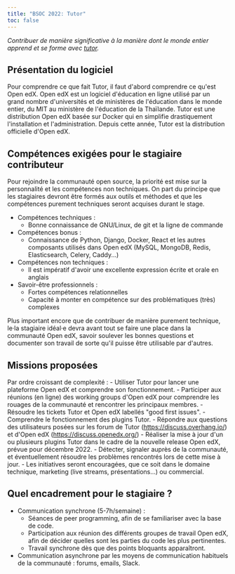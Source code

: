 ```yaml
---
title: "BSOC 2022: Tutor"
toc: false
---
```


*Contribuer de manière significative à la manière dont le monde entier apprend et se forme avec [tutor](https://docs.tutor.overhang.io).*

## Présentation du logiciel

Pour comprendre ce que fait Tutor, il faut d'abord comprendre ce qu'est Open edX. Open edX est un logiciel d'éducation en ligne utilisé par un grand nombre d'universités et de ministères de l'éducation dans le monde entier, du MIT au ministère de l'éducation de la Thaïlande. Tutor est une distribution Open edX basée sur Docker qui en simplifie drastiquement l'installation et l'administration. Depuis cette année, Tutor est la distribution officielle d'Open edX.

## Compétences exigées pour le stagiaire contributeur

Pour rejoindre la communauté open source, la priorité est mise sur la personnalité et les compétences non techniques. On part du principe que les stagiaires devront être formés aux outils et méthodes et que les compétences purement techniques seront acquises durant le stage.

- Compétences techniques : 
  - Bonne connaissance de GNU/Linux, de git et la ligne de commande
- Compétences bonus : 
  - Connaissance de Python, Django, Docker, React et les autres composants utilisés dans Open edX (MySQL, MongoDB, Redis, Elasticsearch, Celery, Caddy...)
- Compétences non techniques : 
  - Il est impératif d'avoir une excellente expression écrite et orale en anglais
- Savoir-être professionnels :
  - Fortes compétences relationnelles
  - Capacité à monter en compétence sur des problématiques (très) complexes

Plus important encore que de contribuer de manière purement technique, le·la stagiaire idéal·e devra avant tout se faire une place dans la communauté Open edX, savoir soulever les bonnes questions et documenter son travail de sorte qu'il puisse être utilisable par d'autres.

## Missions proposées

Par ordre croissant de complexité :
    - Utiliser Tutor pour lancer une plateforme Open edX et comprendre son fonctionnement.
    - Participer aux réunions (en ligne) des working groups d'Open edX pour comprendre les rouages de la communauté et rencontrer les principaux membres.
    - Résoudre les tickets Tutor et Open edX labellés "good first issues".
    - Comprendre le fonctionnement des plugins Tutor.
    - Répondre aux questions des utilisateurs posées sur les forum de Tutor (https://discuss.overhang.io/) et d'Open edX (https://discuss.openedx.org/)
    - Réaliser la mise à jour d'un ou plusieurs plugins Tutor dans le cadre de la nouvelle release Open edX, prévue pour décembre 2022.
    - Détecter, signaler auprès de la communauté, et éventuellement résoudre les problèmes rencontrés lors de cette mise à jour.
    - Les initiatives seront encouragées, que ce soit dans le domaine technique, marketing (live streams, présentations...) ou commercial.

## Quel encadrement pour le stagiaire ?

- Communication synchrone (5-7h/semaine) :
  - Séances de peer programming, afin de se familiariser avec la base de code. 
  - Participation aux réunion des différents groupes de travail Open edX, afin de décider quelles sont les parties du code les plus pertinentes. 
  - Travail synchrone dès que des points bloquants apparaîtront.
- Communication asynchrone par les moyens de communication habituels de la communauté : forums, emails, Slack.

